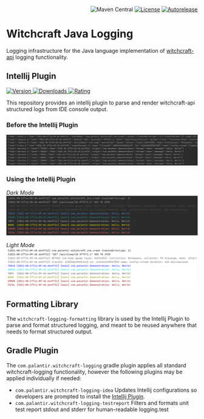 <p align="right">
<img src="https://img.shields.io/maven-central/v/com.palantir.witchcraft.java.logging/witchcraft-logging-formatting" alt="Maven Central">
<a href="https://opensource.org/licenses/Apache-2.0"><img src="https://img.shields.io/badge/License-Apache%202.0-lightgrey.svg" alt="License"></a>
<a href="https://autorelease.general.dmz.palantir.tech/palantir/witchcraft-java-logging"><img src="https://img.shields.io/badge/Perform%20an-Autorelease-success.svg" alt="Autorelease"></a>
</p>

# Witchcraft Java Logging

Logging infrastructure for the Java language implementation of [witchcraft-api](https://github.com/palantir/witchcraft-api) logging functionality.

## Intellij Plugin
[![Version](https://img.shields.io/jetbrains/plugin/v/17344) ![Downloads](http://phpstorm.espend.de/badge/17344/downloads) ![Rating](https://img.shields.io/jetbrains/plugin/r/stars/17344)](https://plugins.jetbrains.com/plugin/17344-witchcraft-logging)

This repository provides an intellij plugin to parse and render witchcraft-api structured logs from IDE console output.

### Before the Intellij Plugin
![Unformatted](static/unformatted.png)

### Using the Intellij Plugin

_Dark Mode_
![Formatted Dark](static/formatted_dark.png)

_Light Mode_
![Formatted Light](static/formatted_light.png)

## Formatting Library

The `witchcraft-logging-formatting` library is used by the Intellij Plugin to parse and format structured logging, and meant
to be reused anywhere that needs to format structured output.

## Gradle Plugin

The `com.palantir.witchcraft-logging` gradle plugin applies all standard witchcraft-logging functionality, however the following plugins may be applied individually if needed:

* `com.palantir.witchcraft-logging-idea` Updates Intellij configurations so developers are prompted to install the [Intellij Plugin](#intellij-plugin).
* `com.palantir.witchcraft-logging-testreport` Filters and formats unit test report stdout and stderr for human-readable logging.test
